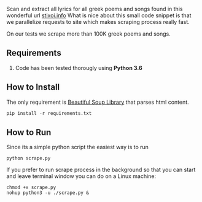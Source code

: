 Scan and extract all lyrics for all greek poems and songs found in this
wonderful url [stixoi.info](http://www.stixoi.info/)
What is nice about this small code snippet is that we parallelize
requests to site which makes scraping process really fast.

On our tests we scrape more than 100K greek poems and songs.

## Requirements
1. Code has been tested thorougly using **Python 3.6**

## How to Install
The only requirement is [Beautiful Soup Library](https://www.crummy.com/software/BeautifulSoup/bs4/doc/) that parses html content.
```python
pip install -r requirements.txt
```

## How to Run
Since its a simple python script the easiest way is to run
```
python scrape.py
```

If you prefer to run scrape process in the background so that you can
start and leave terminal window you can do on a Linux machine:
```
chmod +x scrape.py
nohup python3 -u ./scrape.py &
```